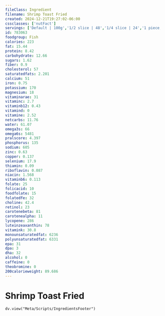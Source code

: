 ```yaml
---
fileClass: Ingredient
filename: Shrimp Toast Fried
created: 2024-12-21T19:27:02-06:00
cssclasses: ['nutFact']
servings: ['Default | 100g','1/2 slice | 48','1/4 slice | 24','1 piece, nfs | 24','1 cubic inch | 12']
id: 783063
foodgroup: Fish
calories: 223
fat: 15.44
protein: 8.42
carbohydrate: 12.66
sugars: 1.62
fiber: 0.9
cholesterol: 57
saturatedfats: 2.201
calcium: 51
iron: 0.75
potassium: 170
magnesium: 18
vitaminarae: 31
vitaminc: 2.7
vitaminb12: 0.43
vitamind: 0
vitamine: 2.52
netcarbs: 11.76
water: 61.07
omega3s: 66
omega6s: 5481
pralscore: 4.397
phosphorus: 135
sodium: 605
zinc: 0.63
copper: 0.137
selenium: 17.9
thiamin: 0.09
riboflavin: 0.087
niacin: 1.568
vitaminb6: 0.113
folate: 25
folicacid: 10
foodfolate: 15
folatedfe: 32
choline: 42.4
retinol: 23
carotenebeta: 81
carotenealpha: 11
lycopene: 286
luteinzeaxanthin: 78
vitamink: 30.8
monounsaturatedfat: 6236
polyunsaturatedfat: 6331
epa: 31
dpa: 3
dha: 32
alcohol: 0
caffeine: 0
theobromine: 0
200calorieweight: 89.686
---
```


# Shrimp Toast Fried

```dataviewjs
dv.view("Meta/Scripts/IngredientsFooter")
```